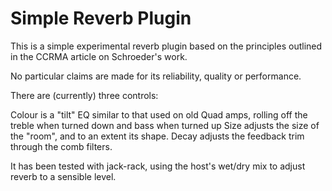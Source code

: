 Simple Reverb Plugin
====================

This is a simple experimental reverb plugin based on the principles outlined
in the CCRMA article on Schroeder's work.

No particular claims are made for its reliability, quality or performance.

There are (currently) three controls:

  Colour is a "tilt" EQ similar to that used on old Quad amps, rolling off the treble when turned down and bass when turned up
  Size adjusts the size of the "room", and to an extent its shape.
  Decay adjusts the feedback trim through the comb filters.

It has been tested with jack-rack, using the host's wet/dry mix to adjust reverb to a sensible level.
